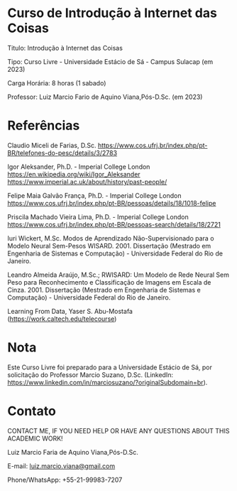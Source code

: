 # Curso de Introdução à Internet das Coisas

Titulo: Introdução à Internet das Coisas

Tipo: Curso Livre - Universidade Estácio de Sá - Campus Sulacap (em 2023)

Carga Horária: 8 horas (1 sabado)

Professor: Luiz Marcio Fario de Aquino Viana,Pós-D.Sc. (em 2023)

# Referências

Claudio Miceli de Farias, D.Sc.
https://www.cos.ufrj.br/index.php/pt-BR/telefones-do-pesc/details/3/2783

Igor Aleksander, Ph.D. - Imperial College London
https://en.wikipedia.org/wiki/Igor_Aleksander
https://www.imperial.ac.uk/about/history/past-people/

Felipe Maia Galvão França, Ph.D. - Imperial College London
https://www.cos.ufrj.br/index.php/pt-BR/pessoas/details/18/1018-felipe

Priscila Machado Vieira Lima, Ph.D. - Imperial College London
https://www.cos.ufrj.br/index.php/pt-BR/pessoas-search/details/18/2721

Iuri Wickert, M.Sc. Modos de Aprendizado Não-Supervisionado para o Modelo Neural Sem-Pesos WISARD. 2001. 
Dissertação (Mestrado em Engenharia de Sistemas e Computação) - Universidade Federal do Rio de Janeiro.

Leandro Almeida Araújo, M.Sc.; RWISARD: Um Modelo de Rede Neural Sem Peso para Reconhecimento e Classificação de Imagens em Escala de Cinza. 2001. 
Dissertação (Mestrado em Engenharia de Sistemas e Computação) - Universidade Federal do Rio de Janeiro.

Learning From Data, Yaser S. Abu-Mostafa (https://work.caltech.edu/telecourse)

# Nota

Este Curso Livre foi preparado para a Universidade Estácio de Sá, por solicitação do Professor Marcio Suzano, D.Sc. (LinkedIn: https://www.linkedin.com/in/marciosuzano/?originalSubdomain=br).

# Contato

CONTACT ME, IF YOU NEED HELP OR HAVE ANY QUESTIONS ABOUT THIS ACADEMIC WORK!

Luiz Marcio Faria de Aquino Viana,Pós-D.Sc. 

E-mail: luiz.marcio.viana@gmail.com 

Phone/WhatsApp: +55-21-99983-7207
